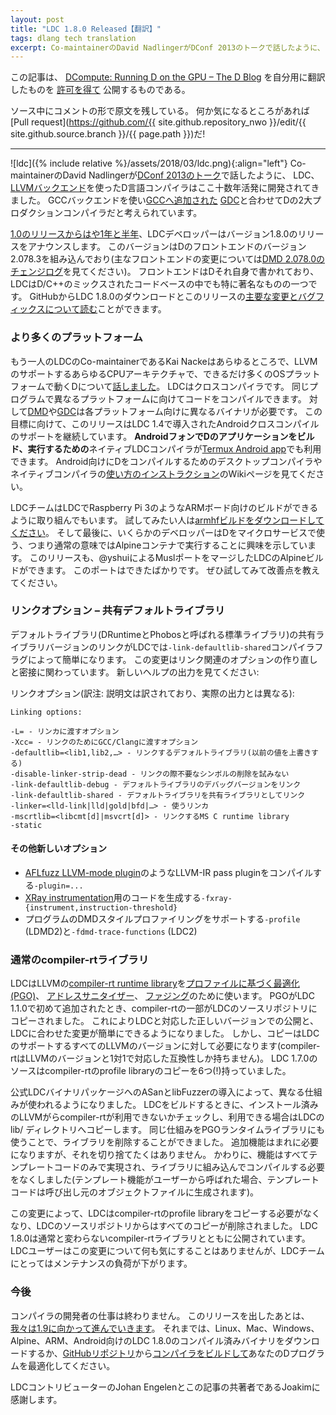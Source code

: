 ```yaml
---
layout: post
title: "LDC 1.8.0 Released【翻訳】"
tags: dlang tech translation 
excerpt: Co-maintainerのDavid NadlingerがDConf 2013のトークで話したように、 LDC、LLVMバックエンドを使ったD言語コンパイラはここ十数年活発に開発されてきました。 GCCバックエンドを使いGCCへ追加された GDCと合わせてDの2大プロダクションコンパイラだと考えられています。
---
```


この記事は、
[DCompute: Running D on the GPU – The D Blog](https://dlang.org/blog/2017/10/30/d-compute-running-d-on-the-gpu/)
を自分用に翻訳したものを
[許可を得て](http://dlang.org/blog/2017/06/16/life-in-the-fast-lane/#comment-1631)
公開するものである。

ソース中にコメントの形で原文を残している。
何か気になるところがあれば
[Pull request](https://github.com/{{ site.github.repository_nwo }}/edit/{{ site.github.source.branch }}/{{ page.path }})だ!

---

<!-- ![](https://i1.wp.com/dlang.org/blog/wp-content/uploads/2017/07/ldc.png?resize=160%2C160)LDC, the D compiler using [the LLVM backend](https://llvm.org), has been actively developed for going on a dozen years, as laid out by co-maintainer David Nadlinger in [his DConf 2013 talk](http://youtube.com/watch?v=ntdKZWSiJdY). It is considered one of two production compilers for D, along with [GDC](https://www.gdcproject.org), which uses the gcc backend and [has been accepted for inclusion into the gcc tree](https://www.phoronix.com/scan.php?page=news_item&px=GCC-D-Language-Approved). -->

![ldc]({% include relative %}/assets/2018/03/ldc.png){:align="left"}
Co-maintainerのDavid Nadlingerが[DConf 2013のトーク](http://youtube.com/watch?v=ntdKZWSiJdY)で話したように、
LDC、[LLVMバックエンド](https://llvm.org)を使ったD言語コンパイラはここ十数年活発に開発されてきました。
GCCバックエンドを使い[GCCへ追加された](https://www.phoronix.com/scan.php?page=news_item&px=GCC-D-Language-Approved)
[GDC](https://www.gdcproject.org)と合わせてDの2大プロダクションコンパイラだと考えられています。

<!-- The LDC developers are proud to announce the release of version 1.8.0, following [a short year and a half from the 1.0 release](https://dlang.org/blog/2016/06/20/making-of-ldc-1-0/). This version integrates version 2.078.3 of the D front-end (see the [DMD 2.078.0 changelog](https://dlang.org/changelog/2.078.0.html) for the important front-end changes), which is itself written in D, making LDC one of the most prominent mixed D/C++ codebases. You can download LDC 1.8.0 and [read about the major changes and bug fixes](https://github.com/ldc-developers/ldc/releases/tag/v1.8.0) for this release at GitHub. -->

[1.0のリリースからはや1年と半年](https://dlang.org/blog/2016/06/20/making-of-ldc-1-0/)、LDCデベロッパーはバージョン1.8.0のリリースをアナウンスします。
このバージョンはDのフロントエンドのバージョン2.078.3を組み込んでおり(主なフロントエンドの変更については[DMD 2.078.0のチェンジログ](https://dlang.org/changelog/2.078.0.html)を見てください)。
フロントエンドはDそれ自身で書かれており、LDCはD/C++のミックスされたコードベースの中でも特に著名なものの一つです。
GitHubからLDC 1.8.0のダウンロードとこのリリースの[主要な変更とバグフィックスについて読む](https://github.com/ldc-developers/ldc/releases/tag/v1.8.0)ことができます。

<!-- ### More platforms -->

### より多くのプラットフォーム

<!-- Kai Nacke, the other LDC co-maintainer, [talked at DConf 2016 about taking D everywhere](https://dconf.org/2016/talks/nacke.html), to every CPU architecture that LLVM supports and as many OS platforms as we can. LDC is a cross-compiler: the same program can compile code for different platforms, in contrast to [DMD](https://dlang.org/download) and [GDC](https://gdcproject.org/downloads), where a different DMD/GDC binary is needed for each platform. Towards that end, this release continues the existing Android cross-compilation support, which was introduced with LDC 1.4. A native LDC compiler _to both build and run D apps on your Android phone_ is also available for [the Termux Android app](https://termux.com/). See the wiki page for [instructions on how to use](https://wiki.dlang.org/Build_D_for_Android) one of the desktop compilers or the native compiler to compile D for Android. -->

もう一人のLDCのCo-maintainerであるKai Nackeはあらゆるところで、LLVMのサポートするあらゆるCPUアーキテクチャで、できるだけ多くのOSプラットフォームで動くDについて[話しました](https://dconf.org/2016/talks/nacke.html)。
LDCはクロスコンパイラです。
同じプログラムで異なるプラットフォームに向けてコードをコンパイルできます。
対して[DMD](https://dlang.org/download)や[GDC](https://gdcproject.org/downloads)は各プラットフォーム向けに異なるバイナリが必要です。
この目標に向けて、このリリースはLDC 1.4で導入されたAndroidクロスコンパイルのサポートを継続しています。
**AndroidフォンでDのアプリケーションをビルド、実行するための**ネイティブLDCコンパイラが[Termux Android app](https://termux.com/)でも利用できます。
Android向けにDをコンパイルするためのデスクトップコンパイラやネイティブコンパイラの[使い方のインストラクション](https://wiki.dlang.org/Build_D_for_Android)のWikiページを見てください。

<!-- The LDC team has also been putting out LDC builds for ARM boards, such as the Raspberry Pi 3. [Download the armhf build](https://github.com/ldc-developers/ldc/releases/tag/v1.8.0) if you want to try it out. Finally, some developers have expressed interest in using D for microservices, which usually means running in an Alpine container. This release also comes with an Alpine build of LDC, using the just-merged Musl port by @yshui. This port is brand new. Please try it out and let us know how well it works. -->

LDCチームはLDCでRaspberry Pi 3のようなARMボード向けのビルドができるように取り組んでもいます。
試してみたい人は[armhfビルドをダウンロードしてください](https://github.com/ldc-developers/ldc/releases/tag/v1.8.0)。
そして最後に、いくらかのデベロッパーはDをマイクロサービスで使う、つまり通常の意味ではAlpineコンテナで実行することに興味を示しています。
このリリースも、@yshuiによるMuslポートをマージしたLDCのAlpineビルドができます。
このポートはできたばかりです。
ぜひ試してみて改善点を教えてください。

<!-- ### Linking options – shared default libraries -->

### リンクオプション – 共有デフォルトライブラリ

<!-- LDC now makes it easier to link with the shared version of the default libraries (DRuntime and the standard library, called Phobos) through the `-link-defaultlib-shared` compiler flag. The change was paired with a rework of linking-related options. See the new help output: -->

デフォルトライブラリ(DRuntimeとPhobosと呼ばれる標準ライブラリ)の共有ライブラリバージョンのリンクがLDCでは`-link-defaultlib-shared`コンパイラフラグによって簡単になります。
この変更はリンク関連のオプションの作り直しと密接に関わっています。
新しいヘルプの出力を見てください:

<!-- Linking options: -->

リンクオプション(訳注: 説明文は訳されており、実際の出力とは異なる):

<!-- ```
Linking options:

-L= - Pass to the linker
-Xcc= - Pass to GCC/Clang for linking
-defaultlib=<lib1,lib2,…> - Default libraries to link with (overrides previous)
-disable-linker-strip-dead - Do not try to remove unused symbols during linking
-link-defaultlib-debug - Link with debug versions of default libraries
-link-defaultlib-shared - Link with shared versions of default libraries
-linker=<lld-link|lld|gold|bfd|…> - Linker to use
-mscrtlib=<libcmt[d]|msvcrt[d]> - MS C runtime library to link with
-static
``` -->

```
Linking options:

-L= - リンカに渡すオプション
-Xcc= - リンクのためにGCC/Clangに渡すオプション
-defaultlib=<lib1,lib2,…> - リンクするデフォルトライブラリ(以前の値を上書きする)
-disable-linker-strip-dead - リンクの際不要なシンボルの削除を試みない
-link-defaultlib-debug - デフォルトライブラリのデバッグバージョンをリンク
-link-defaultlib-shared - デフォルトライブラリを共有ライブラリとしてリンク
-linker=<lld-link|lld|gold|bfd|…> - 使うリンカ
-mscrtlib=<libcmt[d]|msvcrt[d]> - リンクするMS C runtime library
-static
```

<!-- #### Other new options -->

#### その他新しいオプション

<!-- *   `-plugin=...` for compiling with LLVM-IR pass plugins, such as the [AFLfuzz LLVM-mode plugin](https://github.com/mirrorer/afl/blob/master/llvm_mode/afl-llvm-pass.so.cc)
*   `-fprofile-{generate,use}` for Profile-Guided Optimization (PGO) based on the LLVM IR code (instead of PGO based on the D abstract syntax tree)
*   `-fxray-{instrument,instruction-threshold}` for generating code for [XRay instrumentation](https://llvm.org/docs/XRay.html)
*   `-profile` (LDMD2) and `-fdmd-trace-functions` (LDC2) to support DMD-style profiling of programs -->

 - [AFLfuzz LLVM-mode plugin](https://github.com/mirrorer/afl/blob/master/llvm_mode/afl-llvm-pass.so.cc)のようなLLVM-IR pass pluginをコンパイルする`-plugin=...`
 - [XRay instrumentation](https://llvm.org/docs/XRay.html)用のコードを生成する`-fxray-{instrument,instruction-threshold}`
 - プログラムのDMDスタイルプロファイリングをサポートする`-profile` (LDMD2)と`-fdmd-trace-functions` (LDC2)

<!-- ### Vanilla compiler-rt libraries -->

### 通常のcompiler-rtライブラリ

<!-- LDC uses LLVM’s [compiler-rt runtime library](https://compiler-rt.llvm.org/) for [Profile-Guided Optimization (PGO)](https://en.wikipedia.org/wiki/Profile-guided_optimization), [Address Sanitizer](https://github.com/google/sanitizers/wiki/AddressSanitizer), and [fuzzing](http://johanengelen.github.io/ldc/2018/01/14/Fuzzing-with-LDC.html). When PGO was first added to LDC 1.1.0, the required portion of compiler-rt was copied to LDC’s source repository. This made it easy to ship the correct version of the library with LDC, and make changes for LDC specifically. However, a copy was needed for each LLVM version that LDC supports (compiler-rt is compatible with only one LLVM version): the source of LDC 1.7.0 has 6 (!) copies of compiler-rt’s profile library. -->

LDCはLLVMの[compiler-rt runtime library](https://compiler-rt.llvm.org/)を[プロファイルに基づく最適化(PGO)](https://en.wikipedia.org/wiki/Profile-guided_optimization)、
[アドレスサニタイザー](https://github.com/google/sanitizers/wiki/AddressSanitizer)、
[ファジング](http://johanengelen.github.io/ldc/2018/01/14/Fuzzing-with-LDC.html)のために使います。
PGOがLDC 1.1.0で初めて追加されたとき、compiler-rtの一部がLDCのソースリポジトリにコピーされました。
これによりLDCと対応した正しいバージョンでの公開と、LDCに合わせた変更が簡単にできるようになりました。
しかし、コピーはLDCのサポートするすべてのLLVMのバージョンに対して必要になります(compiler-rtはLLVMのバージョンと1対1で対応した互換性しか持ちません)。
LDC 1.7.0のソースはcompiler-rtのprofile libraryのコピーを6つ(!)持っていました。

<!-- For the introduction of ASan and libFuzzer in the official LDC binary packages, a different mechanism was used: when building LDC, we check whether the compiler-rt libraries are available in LLVM’s installation and, if so, copy them into LDC’s lib/ directory. To use the same mechanism for the PGO runtime library, we had to remove our additions to that library. Although the added functionality is rarely used, we didn’t want to just drop it. Instead, the functionality was turned into template-only code, such that it does not need to be compiled into the library (if the templated functionality is called by the user, the template’s code will be generated in the caller’s object file). -->

公式LDCバイナリパッケージへのASanとlibFuzzerの導入によって、異なる仕組みが使われるようになりました。
LDCをビルドするときに、インストール済みのLLVMがらcompiler-rtが利用できないかチェックし、利用できる場合はLDCの lib/ ディレクトリへコピーします。
同じ仕組みをPGOランタイムライブラリにも使うことで、ライブラリを削除することができました。
追加機能はまれに必要になりますが、それを切り捨てたくはありません。
かわりに、機能はすべてテンプレートコードのみで実現され、ライブラリに組み込んでコンパイルする必要をなくしました(テンプレート機能がユーザーから呼ばれた場合、テンプレートコードは呼び出し元のオブジェクトファイルに生成されます)。

<!-- With this change, LDC no longer needs its own copy of compiler-rt’s profile library and all copies were removed from LDC’s source repository. LDC 1.8.0 ships with vanilla compiler-rt libraries. LDC’s users shouldn’t notice any difference, but for the LDC team it means less maintenance burden. -->

この変更によって、LDCはcompiler-rtのprofile libraryをコピーする必要がなくなり、LDCのソースリポジトリからはすべてのコピーが削除されました。
LDC 1.8.0は通常と変わらないcompiler-rtライブラリとともに公開されています。
LDCユーザーはこの変更について何も気にすることはありませんが、LDCチームにとってはメンテナンスの負荷が下がります。

<!-- ### Onward -->

### 今後

<!-- A compiler developer’s work is never done. With this release out the door, [we march onward toward 1.9](https://github.com/ldc-developers/ldc/pull/2587). Until then, start optimizing your D programs by downloading the pre-compiled LDC 1.8.0 binaries for Linux, Mac, Windows, Alpine, ARM, and Android, or [build the compiler from source](https://wiki.dlang.org/Building_LDC_from_source) from [our GitHub repository](https://github.com/ldc-developers/ldc/releases/tag/v1.8.0). -->

コンパイラの開発者の仕事は終わりません。
このリリースを出したあとは、[我々は1.9に向かって進んでいきます](https://github.com/ldc-developers/ldc/pull/2587)。
それまでは、Linux、Mac、Windows、Alpine、ARM、Android向けのLDC 1.8.0のコンパイル済みバイナリをダウンロードするか、[GitHubリポジトリ](https://github.com/ldc-developers/ldc/releases/tag/v1.8.0)から[コンパイラをビルドして](https://wiki.dlang.org/Building_LDC_from_source)あなたのDプログラムを最適化してください。

<!-- _Thanks to LDC contributors Johan Engelen and Joakim for coauthoring this post._ -->

LDCコントリビューターのJohan Engelenとこの記事の共著者であるJoakimに感謝します。